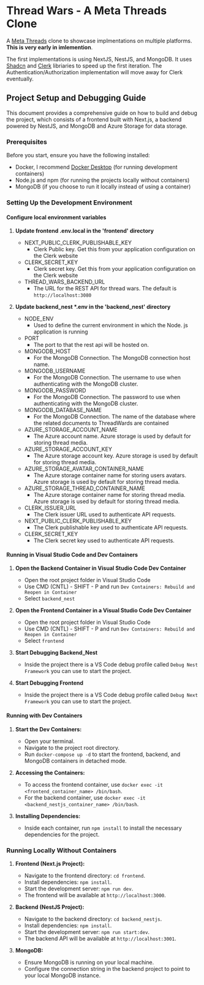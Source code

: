 # Thread Wars - A Meta Threads Clone
A [Meta Threads](https://threads.net) clone to showcase implmentations on multiple platforms. **This is very early in imlemention**.

The first implementations is using NextJS, NestJS, and MongoDB. It uses [Shadcn](https://ui.shadcn.com) and [Clerk](https://www.clerk.com) libriaries to speed up the first iteration. The Authentication/Authorization implementation will move away for Clerk eventually.

## Project Setup and Debugging Guide

This document provides a comprehensive guide on how to build and debug the project, which consists of a frontend built with Next.js, a backend powered by NestJS, and MongoDB and Azure Storage for data storage.

### Prerequisites

Before you start, ensure you have the following installed:

- Docker, I recommend [Docker Desktop](https://www.docker.com/products/docker-desktop/) (for running development containers)
- Node.js and npm (for running the projects locally without containers)
- MongoDB (if you choose to run it locally instead of using a container)

### Setting Up the Development Environment

#### Configure local environment variables

1. **Update frontend .env.local in the 'frontend' directory**
   - NEXT_PUBLIC_CLERK_PUBLISHABLE_KEY
     - Clerk Public key. Get this from your application configuration on the Clerk website
   - CLERK_SECRET_KEY
     - Clerk secret key. Get this from your application configuration on the Clerk website
   - THREAD_WARS_BACKEND_URL
     - The URL for the REST API for thread wars. The default is `http://localhost:3080`

2. **Update backend_nest \*.env in the 'backend_nest' directory**
   - NODE_ENV
      - Used to define the current environment in which the Node. js application is running
   - PORT
      - The port to that the rest api will be hosted on.
   - MONGODB_HOST
      - For the MongoDB Connection. The MongoDB connection host name.
   - MONGODB_USERNAME
      - For the MongoDB Connection. The username to use when authenticating with the MongoDB cluster.
   - MONGODB_PASSWORD
      - For the MongoDB Connection. The password to use when authenticating with the MongoDB cluster.
   - MONGODB_DATABASE_NAME
      - For the MongoDB Connection. The name of the database where the related documents to ThreadWards are contained 
   - AZURE_STORAGE_ACCOUNT_NAME
      - The Azure account name. Azure storage is used by default for storing thread media.
   - AZURE_STORAGE_ACCOUNT_KEY
      - The Azure storage account key. Azure storage is used by default for storing thread media.
   - AZURE_STORAGE_AVATAR_CONTAINER_NAME
      - The Azure storage container name for storing users avatars. Azure storage is used by default for storing thread media.
   - AZURE_STORAGE_THREAD_CONTAINER_NAME
      - The Azure storage container name for storing thread media. Azure storage is used by default for storing thread media.
   - CLERK_ISSUER_URL
      - The Clerk issuer URL used to authenticate API requests.
   - NEXT_PUBLIC_CLERK_PUBLISHABLE_KEY
      - The Clerk publishable key used to authenticate API requests.
   - CLERK_SECRET_KEY
      - The Clerk secret key used to authenticate API requests.

#### Running in Visual Studio Code and Dev Containers

1. **Open the Backend Container in Visual Studio Code Dev Container**
   - Open the root project folder in Visual Studio Code
   - Use CMD (CNTL) - SHIFT - P and run `Dev Containers: Rebuild and Reopen in Container`
   - Select `backend_nest`

2. **Open the Frontend Container in a Visual Studio Code Dev Container**
   - Open the root project folder in Visual Studio Code
   - Use CMD (CNTL) - SHIFT - P and run `Dev Containers: Rebuild and Reopen in Container`
   - Select `frontend`

3. **Start Debugging Backend_Nest**
    - Inside the project there is a VS Code debug profile called `Debug Nest Framework` you can use to start the project.

4. **Start Debugging Frontend**
    - Inside the project there is a VS Code debug profile called `Debug Next Framework` you can use to start the project.

#### Running with Dev Containers

1. **Start the Dev Containers:**
   - Open your terminal.
   - Navigate to the project root directory.
   - Run `docker-compose up -d` to start the frontend, backend, and MongoDB containers in detached mode.

2. **Accessing the Containers:**
   - To access the frontend container, use `docker exec -it <frontend_container_name> /bin/bash`.
   - For the backend container, use `docker exec -it <backend_nestjs_container_name> /bin/bash`.

3. **Installing Dependencies:**
   - Inside each container, run `npm install` to install the necessary dependencies for the project.

### Running Locally Without Containers

1. **Frontend (Next.js Project):**
   - Navigate to the frontend directory: `cd frontend`.
   - Install dependencies: `npm install`.
   - Start the development server: `npm run dev`.
   - The frontend will be available at `http://localhost:3000`.

2. **Backend (NestJS Project):**
   - Navigate to the backend directory: `cd backend_nestjs`.
   - Install dependencies: `npm install`.
   - Start the development server: `npm run start:dev`.
   - The backend API will be available at `http://localhost:3001`.

3. **MongoDB:**
   - Ensure MongoDB is running on your local machine.
   - Configure the connection string in the backend project to point to your local MongoDB instance.